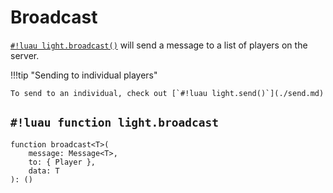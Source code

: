 # Broadcast

[`#!luau light.broadcast()`](./broadcast.md) will send a message to a list of players on the server.

!!!tip "Sending to individual players"

    To send to an individual, check out [`#!luau light.send()`](./send.md)

## `#!luau function light.broadcast`

```luau title='<!-- server --> <!-- sync -->'
function broadcast<T>(
    message: Message<T>,
    to: { Player },
    data: T
): ()
```
